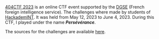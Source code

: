 [404CTF 2023](https://ctf.404ctf.fr) is an online CTF event supported by the [DGSE](https://www.dgse.gouv.fr) (French foreign intelligence service). The challenges where made by students of [HackademINT](https://www.hackademint.org/). It was held from May 12, 2023 to June 4, 2023. During this CTF, I played under the name **_Persévérance_**.

The sources for the challenges are available [here](https://github.com/HackademINT/404CTF-2023).